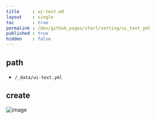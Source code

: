 ```yaml
---
title     : ui-text.md
layout    : single
toc       : true
permalink : /dev/github_pages/start/setting/ui_text_yml
published : true
hidden    : false
---
```


<head>
  <base target="_blank">
</head>



## path

- `/_data/ui-text.yml`



## create

![image](https://user-images.githubusercontent.com/92285528/144748778-f09356ac-2ed9-4d78-83f8-bcba6f4817e9.png)
